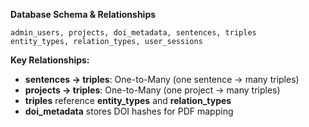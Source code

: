 **Database Schema & Relationships**

```text
admin_users, projects, doi_metadata, sentences, triples
entity_types, relation_types, user_sessions
```

**Key Relationships:**
- **sentences → triples**: One-to-Many (one sentence → many triples)
- **projects → triples**: One-to-Many (one project → many triples)
- **triples** reference **entity_types** and **relation_types**
- **doi_metadata** stores DOI hashes for PDF mapping
